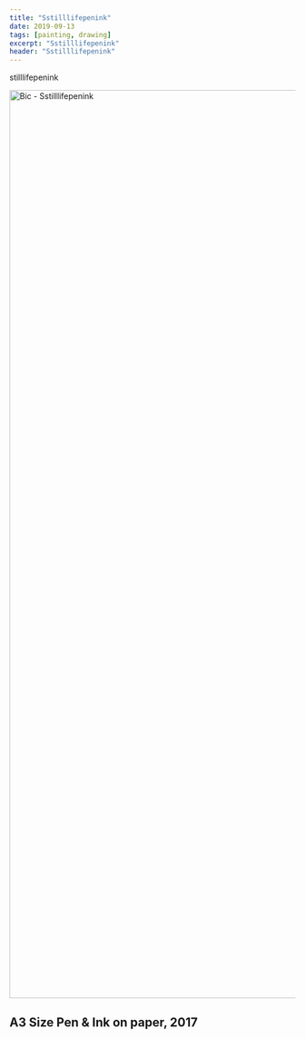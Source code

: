 ```yaml
---
title: "Sstilllifepenink"
date: 2019-09-13
tags: [painting, drawing]
excerpt: "Sstilllifepenink"
header: "Sstilllifepenink"
---
```


stilllifepenink

<img src="{{ site.url }}{{ site.baseurl }}/images/.jpg" width="2000" height="1600" alt="Bic - Sstilllifepenink">

A3 Size
Pen  & Ink on paper,
2017
---
